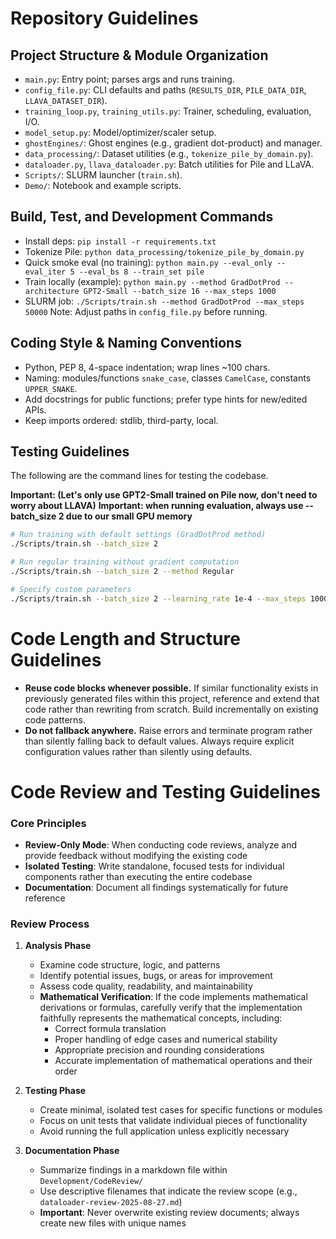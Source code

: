 # Repository Guidelines

## Project Structure & Module Organization
- `main.py`: Entry point; parses args and runs training.
- `config_file.py`: CLI defaults and paths (`RESULTS_DIR`, `PILE_DATA_DIR`, `LLAVA_DATASET_DIR`).
- `training_loop.py`, `training_utils.py`: Trainer, scheduling, evaluation, I/O.
- `model_setup.py`: Model/optimizer/scaler setup.
- `ghostEngines/`: Ghost engines (e.g., gradient dot-product) and manager.
- `data_processing/`: Dataset utilities (e.g., `tokenize_pile_by_domain.py`).
- `dataloader.py`, `llava_dataloader.py`: Batch utilities for Pile and LLaVA.
- `Scripts/`: SLURM launcher (`train.sh`).
- `Demo/`: Notebook and example scripts.

## Build, Test, and Development Commands
- Install deps: `pip install -r requirements.txt`
- Tokenize Pile: `python data_processing/tokenize_pile_by_domain.py`
- Quick smoke eval (no training): `python main.py --eval_only --eval_iter 5 --eval_bs 8 --train_set pile`
- Train locally (example):
  `python main.py --method GradDotProd --architecture GPT2-Small --batch_size 16 --max_steps 1000`
- SLURM job: `./Scripts/train.sh --method GradDotProd --max_steps 50000`
Note: Adjust paths in `config_file.py` before running.

## Coding Style & Naming Conventions
- Python, PEP 8, 4-space indentation; wrap lines ~100 chars.
- Naming: modules/functions `snake_case`, classes `CamelCase`, constants `UPPER_SNAKE`.
- Add docstrings for public functions; prefer type hints for new/edited APIs.
- Keep imports ordered: stdlib, third-party, local.

## Testing Guidelines

The following are the command lines for testing the codebase. 

**Important: (Let's only use GPT2-Small trained on Pile now, don't need to worry about LLAVA)**
**Important: when running evaluation, always use --batch_size 2 due to our small GPU memory**
```bash
# Run training with default settings (GradDotProd method)
./Scripts/train.sh --batch_size 2

# Run regular training without gradient computation
./Scripts/train.sh --batch_size 2 --method Regular

# Specify custom parameters
./Scripts/train.sh --batch_size 2 --learning_rate 1e-4 --max_steps 100000
```

# Code Length and Structure Guidelines
- **Reuse code blocks whenever possible.** If similar functionality exists in previously generated files within this project, reference and extend that code rather than rewriting from scratch. Build incrementally on existing code patterns.
- **Do not fallback anywhere.** Raise errors and terminate program rather than silently falling back to default values. Always require explicit configuration values rather than silently using defaults. 



# Code Review and Testing Guidelines

### Core Principles
- **Review-Only Mode**: When conducting code reviews, analyze and provide feedback without modifying the existing code
- **Isolated Testing**: Write standalone, focused tests for individual components rather than executing the entire codebase
- **Documentation**: Document all findings systematically for future reference

### Review Process
1. **Analysis Phase**
   - Examine code structure, logic, and patterns
   - Identify potential issues, bugs, or areas for improvement
   - Assess code quality, readability, and maintainability
   - **Mathematical Verification**: If the code implements mathematical derivations or formulas, carefully verify that the implementation faithfully represents the mathematical concepts, including:
     - Correct formula translation
     - Proper handling of edge cases and numerical stability
     - Appropriate precision and rounding considerations
     - Accurate implementation of mathematical operations and their order

2. **Testing Phase**
   - Create minimal, isolated test cases for specific functions or modules
   - Focus on unit tests that validate individual pieces of functionality
   - Avoid running the full application unless explicitly necessary

3. **Documentation Phase**
   - Summarize findings in a markdown file within `Development/CodeReview/`
   - Use descriptive filenames that indicate the review scope (e.g., `dataloader-review-2025-08-27.md`)
   - **Important**: Never overwrite existing review documents; always create new files with unique names
